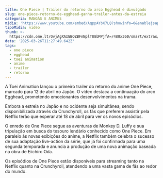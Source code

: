 ```yaml
---
title: One Piece | Trailer do retorno do arco Egghead é divulgado
slug: one-piece-retorno-de-egghead-ganha-trailer-antes-da-estreia
categoria: MANGÁS E ANIMES
midia: 'https://www.youtube.com/embed/AqppAYbX7LQ?showinfo=0&enablejsapi=1'
tipoMidia: video
thumb: >-
  https://cdn.ome.lt/OvjAgXAIGBOZBFnNplTU8bMPjfA=/480x360/smart/extras/conteudos/01_tKBzO7x.jpg
data: '2025-03-26T11:27:49.642Z'
tags:
  - one piece
  - egghead
  - toei animation
  - anime
  - trailer
  - retorno
---
```


A Toei Animation lançou o primeiro trailer do retorno do anime One Piece, marcado para 12 de abril no Japão. O vídeo destaca a continuação do arco Egghead, prometendo emocionantes desenvolvimentos na trama.

Embora a estreia no Japão e no ocidente seja simultânea, sendo disponibilizada através da Crunchyroll, os fãs que preferem assistir pela Netflix terão que esperar até 18 de abril para ver os novos episódios.

O enredo de One Piece segue as aventuras de Monkey D. Luffy e sua tripulação em busca do tesouro lendário conhecido como One Piece. Em paralelo às novas exibições do anime, a Netflix também celebra o sucesso de sua adaptação live-action da série, que já foi confirmada para uma segunda temporada e anuncia a produção de uma nova animação baseada na obra de Eiichiro Oda.

Os episódios de One Piece estão disponíveis para streaming tanto na Netflix quanto na Crunchyroll, atendendo a uma vasta gama de fãs ao redor do mundo.
